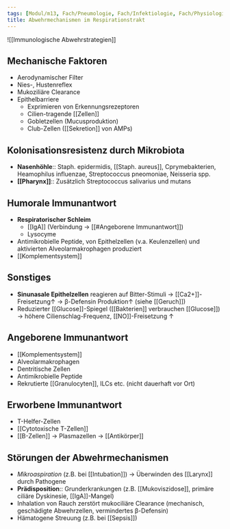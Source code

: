 ```yaml
---
tags: [Modul/m13, Fach/Pneumologie, Fach/Infektiologie, Fach/Physiologie, ToDo]
title: Abwehrmechanismen im Respirationstrakt
---
```

![[Immunologische Abwehrstrategien]]

## Mechanische Faktoren
- Aerodynamischer Filter
- Nies-, Hustenreflex
- Mukoziliäre Clearance
- Epithelbarriere
	- Exprimieren von Erkennungsrezeptoren
	- Cilien-tragende [[Zellen]]
	- Gobletzellen (Mucusproduktion)
	- Club-Zellen ([[Sekretion]] von AMPs)
## Kolonisationsresistenz durch Mikrobiota
- **Nasenhöhle**:: Staph. epidermidis, [[Staph. aureus]], Cprymebakterien, Heamophilus influenzae, Streptococcus pneomoniae, Neisseria spp.
- **[[Pharynx]]**:: Zusätzlich Streptococcus salivarius und mutans
## Humorale Immunantwort
- **Respiratorischer Schleim** 
	- [[IgA]] (Verbindung → [[#Angeborene Immunantwort]])
	- Lysocyme
- Antimikrobielle Peptide, von Epithelzellen (v.a. Keulenzellen) und aktivierten Alveolarmakrophagen produziert
- [[Komplementsystem]]
## Sonstiges
- **Sinunasale Epithelzellen** reagieren auf Bitter-Stimuli → [[Ca2+]]-Freisetzung↑ → β-Defensin Produktion↑ (siehe [[Geruch]])
- Reduzierter [[Glucose]]-Spiegel ([[Bakterien]] verbrauchen [[Glucose]]) → höhere Cilienschlag-Frequenz, [[NO]]-Freisetzung ↑ 

## Angeborene Immunantwort
- [[Komplementsystem]]
- Alveolarmakrophagen
- Dentritische Zellen
- Antimikrobielle Peptide
- Rekrutierte [[Granulocyten]], ILCs etc. (nicht dauerhaft vor Ort)
## Erworbene Immunantwort
- T-Helfer-Zellen
- [[Cytotoxische T-Zellen]]
- [[B-Zellen]] → Plasmazellen → [[Antikörper]]

## Störungen der Abwehrmechanismen
- *Mikroaspiration* (z.B. bei [[Intubation]]) → Überwinden des [[Larynx]] durch Pathogene
- **Prädisposition**:: Grunderkrankungen (z.B. [[Mukoviszidose]], primäre ciliäre Dyskinesie, [[IgA]]-Mangel)
- Inhalation von Rauch zerstört mukociliäre Clearance (mechanisch, geschädigte Abwehrzellen, vermindertes β-Defensin)
- Hämatogene Streuung (z.B. bei [[Sepsis]])

